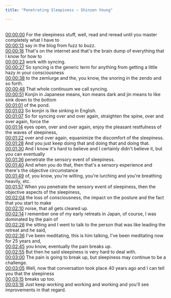 ```yaml
---
title: "Penetrating Sleepiness ~ Shinzen Young"

---
```

<br>[00:00:00](https://www.youtube.com/watch?v=reLjQ2iSvBE&t=0)   For the sleepiness stuff, well, read and reread until you master completely what I have to 
<br>[00:00:13](https://www.youtube.com/watch?v=reLjQ2iSvBE&t=13)   say in the blog from fuzz to buzz. 
<br>[00:00:18](https://www.youtube.com/watch?v=reLjQ2iSvBE&t=18)   That's on the internet and that's the brain dump of everything that I know for how to 
<br>[00:00:23](https://www.youtube.com/watch?v=reLjQ2iSvBE&t=23)   work with syncing. 
<br>[00:00:27](https://www.youtube.com/watch?v=reLjQ2iSvBE&t=27)   So syncing is the generic term for anything from getting a little hazy in your consciousness 
<br>[00:00:38](https://www.youtube.com/watch?v=reLjQ2iSvBE&t=38)   to the zemlurge and the, you know, the snoring in the zendo and so forth. 
<br>[00:00:48](https://www.youtube.com/watch?v=reLjQ2iSvBE&t=48)   That whole continuum we call syncing. 
<br>[00:00:51](https://www.youtube.com/watch?v=reLjQ2iSvBE&t=51)   Konjin in Japanese means, kon means dark and jin means to like sink down to the bottom 
<br>[00:01:01](https://www.youtube.com/watch?v=reLjQ2iSvBE&t=61)   of the pond. 
<br>[00:01:03](https://www.youtube.com/watch?v=reLjQ2iSvBE&t=63)   So konjin is like sinking in English. 
<br>[00:01:07](https://www.youtube.com/watch?v=reLjQ2iSvBE&t=67)   So for syncing over and over again, straighten the spine, over and over again, force the 
<br>[00:01:14](https://www.youtube.com/watch?v=reLjQ2iSvBE&t=74)   eyes open, over and over again, enjoy the pleasant restfulness of the waves of sleepiness, 
<br>[00:01:22](https://www.youtube.com/watch?v=reLjQ2iSvBE&t=82)   over and over again, equanimize the discomfort of the sleepiness. 
<br>[00:01:28](https://www.youtube.com/watch?v=reLjQ2iSvBE&t=88)   And you just keep doing that and doing that and doing that. 
<br>[00:01:30](https://www.youtube.com/watch?v=reLjQ2iSvBE&t=90)   And I know it's hard to believe and I certainly didn't believe it, but you can eventually 
<br>[00:01:36](https://www.youtube.com/watch?v=reLjQ2iSvBE&t=96)   penetrate the sensory event of sleepiness. 
<br>[00:01:40](https://www.youtube.com/watch?v=reLjQ2iSvBE&t=100)   And when you do that, then that's a sensory experience and there's the objective circumstance 
<br>[00:01:49](https://www.youtube.com/watch?v=reLjQ2iSvBE&t=109)   of, you know, you're wilting, you're lurching and you're breathing heavily, etc. 
<br>[00:01:57](https://www.youtube.com/watch?v=reLjQ2iSvBE&t=117)   When you penetrate the sensory event of sleepiness, then the objective aspects of the sleepiness, 
<br>[00:02:04](https://www.youtube.com/watch?v=reLjQ2iSvBE&t=124)   the loss of consciousness, the impact on the posture and the fact that you start to make 
<br>[00:02:10](https://www.youtube.com/watch?v=reLjQ2iSvBE&t=130)   noise, that all gets cleared up. 
<br>[00:02:14](https://www.youtube.com/watch?v=reLjQ2iSvBE&t=134)   I remember one of my early retreats in Japan, of course, I was dominated by the pain of 
<br>[00:02:26](https://www.youtube.com/watch?v=reLjQ2iSvBE&t=146)   the sitting and I went to talk to the person that was like leading the retreat and he said, 
<br>[00:02:36](https://www.youtube.com/watch?v=reLjQ2iSvBE&t=156)   I've been meditating, this is him talking, I've been meditating now for 25 years and, 
<br>[00:02:45](https://www.youtube.com/watch?v=reLjQ2iSvBE&t=165)   you know, eventually the pain breaks up. 
<br>[00:02:55](https://www.youtube.com/watch?v=reLjQ2iSvBE&t=175)   But then he said sleepiness is very hard to deal with. 
<br>[00:03:00](https://www.youtube.com/watch?v=reLjQ2iSvBE&t=180)   The pain is going to break up, but sleepiness may continue to be a challenge. 
<br>[00:03:05](https://www.youtube.com/watch?v=reLjQ2iSvBE&t=185)   Well, now that conversation took place 40 years ago and I can tell you that the sleepiness 
<br>[00:03:15](https://www.youtube.com/watch?v=reLjQ2iSvBE&t=195)   breaks up too. 
<br>[00:03:18](https://www.youtube.com/watch?v=reLjQ2iSvBE&t=198)   Just keep working and working and working and you'll see improvements in that regard. 
<br>